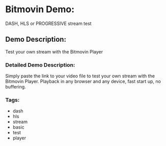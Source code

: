 # Bitmovin Demo:
DASH, HLS or PROGRESSIVE stream test

## Demo Description:
Test your own stream with the Bitmovin Player

### Detailed Demo Description:
Simply paste the link to your video file to test your own stream with the Bitmovin Player. Playback in any browser and any device, fast start up, no buffering.

### Tags:

  - dash
  - hls
  - stream
  - basic
  - test
  - player
